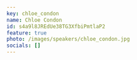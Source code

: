 ```yaml
---
key: chloe_condon
name: Chloe Condon
id: s4a9l8JREdUe38TG3XfbiPmtlaP2
feature: true
photo: /images/speakers/chloe_condon.jpg
socials: []
---
```

